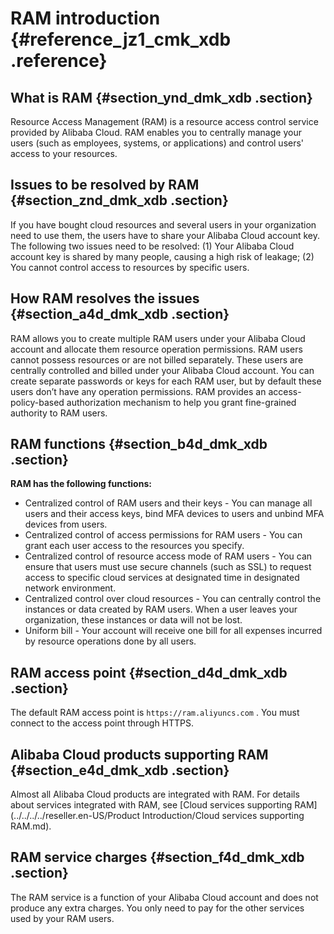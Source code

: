 # RAM introduction {#reference_jz1_cmk_xdb .reference}

## What is RAM {#section_ynd_dmk_xdb .section}

Resource Access Management \(RAM\) is a resource access control service provided by Alibaba Cloud. RAM enables you to centrally manage your users \(such as employees, systems, or applications\) and control users' access to your resources.

## Issues to be resolved by RAM {#section_znd_dmk_xdb .section}

If you have bought cloud resources and several users in your organization need to use them, the users have to share your Alibaba Cloud account key. The following two issues need to be resolved: \(1\) Your Alibaba Cloud account key is shared by many people, causing a high risk of leakage; \(2\) You cannot control access to resources by specific users.

## How RAM resolves the issues {#section_a4d_dmk_xdb .section}

RAM allows you to create multiple RAM users under your Alibaba Cloud account and allocate them resource operation permissions. RAM users cannot possess resources or are not billed separately. These users are centrally controlled and billed under your Alibaba Cloud account. You can create separate passwords or keys for each RAM user, but by default these users don’t have any operation permissions. RAM provides an access-policy-based authorization mechanism to help you grant fine-grained authority to RAM users.

## RAM functions {#section_b4d_dmk_xdb .section}

**RAM has the following functions:**

-   Centralized control of RAM users and their keys - You can manage all users and their access keys, bind MFA devices to users and unbind MFA devices from users.
-   Centralized control of access permissions for RAM users - You can grant each user access to the resources you specify.
-   Centralized control of resource access mode of RAM users - You can ensure that users must use secure channels \(such as SSL\) to request access to specific cloud services at designated time in designated network environment.
-   Centralized control over cloud resources - You can centrally control the instances or data created by RAM users. When a user leaves your organization, these instances or data will not be lost.
-   Uniform bill - Your account will receive one bill for all expenses incurred by resource operations done by all users.

## RAM access point {#section_d4d_dmk_xdb .section}

The default RAM access point is `https://ram.aliyuncs.com` . You must connect to the access point through HTTPS.

## Alibaba Cloud products supporting RAM {#section_e4d_dmk_xdb .section}

Almost all Alibaba Cloud products are integrated with RAM. For details about services integrated with RAM, see [Cloud services supporting RAM](../../../../reseller.en-US/Product Introduction/Cloud services supporting RAM.md).

## RAM service charges {#section_f4d_dmk_xdb .section}

The RAM service is a function of your Alibaba Cloud account and does not produce any extra charges. You only need to pay for the other services used by your RAM users.


